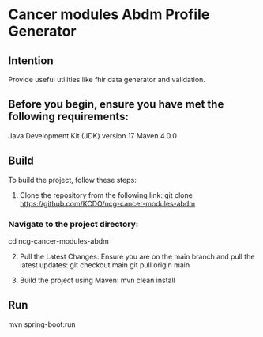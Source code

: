 # Cancer modules Abdm Profile Generator

## Intention
Provide useful utilities like fhir data generator and validation.

## Before you begin, ensure you have met the following requirements:

Java Development Kit (JDK) version 17
Maven 4.0.0

## Build
To build the project, follow these steps:
1. Clone the repository from the following link:
git clone https://github.com/KCDO/ncg-cancer-modules-abdm

### Navigate to the project directory:
cd ncg-cancer-modules-abdm

2) Pull the Latest Changes:
Ensure you are on the main branch and pull the latest updates:
git checkout main
git pull origin main

3. Build the project using Maven:
mvn clean install

## Run
mvn spring-boot:run
